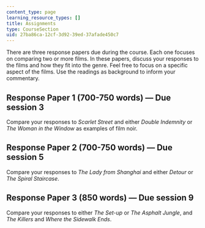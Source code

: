 ```yaml
---
content_type: page
learning_resource_types: []
title: Assignments
type: CourseSection
uid: 27ba86ca-12cf-3d92-39ed-37afade450c7
---
```


There are three response papers due during the course. Each one focuses on comparing two or more films. In these papers, discuss your responses to the films and how they fit into the genre. Feel free to focus on a specific aspect of the films. Use the readings as background to inform your commentary.

Response Paper 1 (700-750 words) — Due session 3
------------------------------------------------

Compare your responses to _Scarlet Street_ and either _Double Indemnity_ or _The Woman in the Window_ as examples of film noir.

Response Paper 2 (700-750 words) — Due session 5
------------------------------------------------

Compare your responses to _The Lady from Shanghai_ and either _Detour_ or _The Spiral Staircase_.

Response Paper 3 (850 words) — Due session 9
--------------------------------------------

Compare your responses to either _The Set-up_ or _The Asphalt Jungle_, and _The Killers_ and _Where the Sidewalk Ends_.